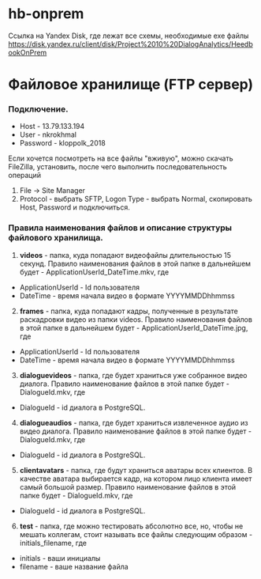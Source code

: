 # hb-onprem

Ссылка на Yandex Disk, где лежат все схемы, необходимые exe файлы
https://disk.yandex.ru/client/disk/Project%2010%20DialogAnalytics/HeedbookOnPrem

# Файловое хранилище (FTP сервер)
### Подключение.
  - Host - 13.79.133.194
  - User - nkrokhmal
  - Password - kloppolk_2018

Если хочется посмотреть на все файлы "вживую", можно скачать FileZilla, установить, после чего выполнить последовательность операций
1. File ->  Site Manager
2. Protocol - выбрать SFTP, Logon Type - выбрать Normal, скопировать Host, Password и подключиться. 

### Правила наименования файлов и описание структуры файлового хранилища.
1. **videos** - папка, куда попадают видеофайлы длительностью 15 секунд. Правило наименования файлов в этой папке в дальнейшем будет - ApplicationUserId_DateTime.mkv, где
  - ApplicationUserId - Id пользователя
  - DateTime - время начала видео в формате YYYYMMDDhhmmss
2. **frames** - папка, куда попадают кадры, полученные в результате раскадровки видео из папки videos. Правило наименования файлов в этой папке в дальнейшем будет - ApplicationUserId_DateTime.jpg, где
  - ApplicationUserId - Id пользователя
  - DateTime - время начала видео в формате YYYYMMDDhhmmss
3. **dialoguevideos** - папка, где будет храниться уже собранное видео диалога. Правило наименование файлов в этой папке будет - DialogueId.mkv, где
  - DialogueId - id диалога в PostgreSQL.
4. **dialogueaudios** - папка, где будет храниться извлеченное аудио из видео диалога. Правило наименование файлов в этой папке будет - DialogueId.mkv, где
  - DialogueId - id диалога в PostgreSQL.
5. **clientavatars** - папка, где будут храниться аватары всех клиентов. В качестве аватара выбирается кадр, на котором лицо клиента имеет самый большой размер. Правило наименование файлов в этой папке будет - DialogueId.mkv, где
  - DialogueId - id диалога в PostgreSQL.
6. **test** - папка, где можно тестировать абсолютно все, но, чтобы не мешать коллегам, стоит называть все файлы следующим образом - initials_filename, где
  - initials - ваши инициалы
  - filename - ваше название файла


